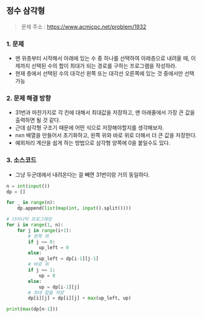 ## 정수 삼각형
> 문제 주소 : https://www.acmicpc.net/problem/1932

### 1. 문제
- 맨 위층부터 시작해서 아래에 있는 수 중 하나를 선택하여 아래층으로 내려올 때, 이제까지 선택된 수의 합이 최대가 되는 경로를 구하는 프로그램을 작성하라.
- 현재 층에서 선택된 수의 대각선 왼쪽 또는 대각선 오른쪽에 있는 것 중에서만 선택 가능

### 2. 문제 해결 방향
- 31번과 마찬가지로 각 칸에 대해서 최대값을 저장하고, 맨 아래줄에서 가장 큰 값을 출력하면 될 것 같다.
- 근데 삼각형 구조기 때문에 어떤 식으로 저장해야할지를 생각해보자.
- nxn 배열을 만들어서 초기화하고, 왼쪽 위와 바로 위로 더해서 더 큰 값을 저장한다.
- 예외처리 계산을 쉽게 하는 방법으로 삼각형 양쪽에 0을 붙일수도 있다.

### 3. 소스코드
- 그냥 두군데에서 내려온다는 걸 빼면 31번이랑 거의 동일하다.
```python
n = int(input())
dp = []

for _ in range(n):
    dp.append(list(map(int, input().split())))

# 다이나믹 프로그래밍
for i in range(1, n):
    for j in range(i+1):
        # 왼쪽 위
        if j == 0:
            up_left = 0
        else:
            up_left = dp[i-1][j-1]
        # 바로 위
        if j == 1:
            up = 0
        else:
            up = dp[i-1][j]
        # 최대 합을 저장
        dp[i][j] = dp[i][j] + max(up_left, up)

print(max(dp[n-1]))
```